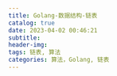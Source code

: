 ```yaml
---
title: Golang-数据结构-链表
catalog: true
date: 2023-04-02 00:46:21
subtitle:
header-img:
tags: 链表, 算法
categories: 算法，Golang, 链表
---
```





